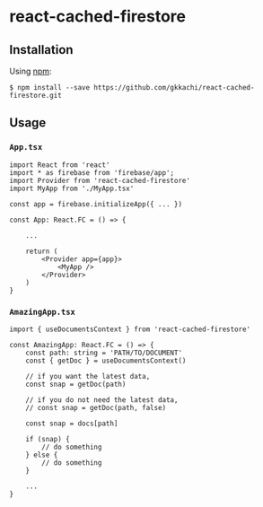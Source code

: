 # react-cached-firestore


## Installation

Using [npm](https://www.npmjs.com/):

    $ npm install --save https://github.com/gkkachi/react-cached-firestore.git
    
## Usage

### ```App.tsx```

```tsx
import React from 'react'
import * as firebase from 'firebase/app';
import Provider from 'react-cached-firestore'
import MyApp from './MyApp.tsx'

const app = firebase.initializeApp({ ... })

const App: React.FC = () => {

    ...
    
    return (
        <Provider app={app}>
            <MyApp />
        </Provider>
    )
}
```

### ```AmazingApp.tsx```

```tsx
import { useDocumentsContext } from 'react-cached-firestore'

const AmazingApp: React.FC = () => {
    const path: string = 'PATH/TO/DOCUMENT'
    const { getDoc } = useDocumentsContext()

    // if you want the latest data,
    const snap = getDoc(path)

    // if you do not need the latest data,
    // const snap = getDoc(path, false)
    
    const snap = docs[path]
    
    if (snap) {
        // do something
    } else {
        // do something
    }
    
    ...
}
```
